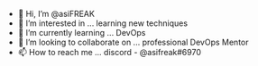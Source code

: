 - 👋 Hi, I’m @asiFREAK
- 👀 I’m interested in ... learning new techniques 
- 🌱 I’m currently learning ... DevOps
- 💞️ I’m looking to collaborate on ... professional DevOps Mentor
- 📫 How to reach me ... discord - @asifreak#6970

<!---
asiFREAK/asiFREAK is a ✨ special ✨ repository because its `README.md` (this file) appears on your GitHub profile.
You can click the Preview link to take a look at your changes.
--->
